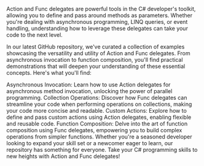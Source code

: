 Action and Func delegates are powerful tools in the C# developer's toolkit, allowing you to define and pass around methods as parameters. Whether you're dealing with asynchronous programming, LINQ queries, or event handling, understanding how to leverage these delegates can take your code to the next level.

In our latest GitHub repository, we've curated a collection of examples showcasing the versatility and utility of Action and Func delegates. From asynchronous invocation to function composition, you'll find practical demonstrations that will deepen your understanding of these essential concepts.
 Here's what you'll find:

Asynchronous Invocation: Learn how to use Action delegates for asynchronous method invocation, unlocking the power of parallel programming.
Collection Operations: Discover how Func delegates can streamline your code when performing operations on collections, making your code more concise and readable.
Custom Actions: Explore how to define and pass custom actions using Action delegates, enabling flexible and reusable code.
Function Composition: Delve into the art of function composition using Func delegates, empowering you to build complex operations from simpler functions.
Whether you're a seasoned developer looking to expand your skill set or a newcomer eager to learn, our repository has something for everyone. Take your C# programming skills to new heights with Action and Func delegates!
